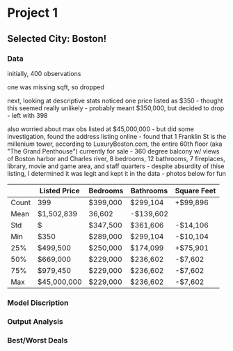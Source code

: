 # Project 1

## Selected City: Boston!

### Data

initially, 400 observations

one was missing sqft, so dropped

next, looking at descriptive stats noticed one price listed as $350 - thought this seemed really unlikely - probably meant $350,000, but decided to drop - left with 398

also worried about max obs listed at $45,000,000 - but did some investigation, found the address listing online - found that 1 Franklin St is the millenium tower, according to LuxuryBoston.com, the entire 60th floor (aka "The Grand Penthouse") currently for sale - 360 degree balcony w/ views of Boston harbor and Charles river, 8 bedrooms, 12 bathrooms, 7 fireplaces, library, movie and game area, and staff quarters - despite absurdity of thise listing, I determined it was legit and kept it in the data - photos below for fun




|  |Listed Price|Bedrooms|Bathrooms|Square Feet|
|-----|------------|--------|---------|-----------|
|Count|399|$399,000|$299,104|+$99,896|
|Mean|$1,502,839|36,602|-$139,602|
|Std|$|$347,500|$361,606|-$14,106|
|Min|$350|$289,000|$299,104|-$10,104|
|25%|$499,500|$250,000|$174,099|+$75,901|
|50%|$669,000|$229,000|$236,602|-$7,602|
|75%|$979,450|$229,000|$236,602|-$7,602|
|Max|$45,000,000|$229,000|$236,602|-$7,602|


### Model Discription

### Output Analysis

### Best/Worst Deals
